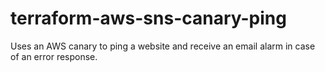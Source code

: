 # terraform-aws-sns-canary-ping
Uses an AWS canary to ping a website and receive an email alarm in case of an error response.

